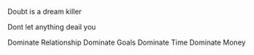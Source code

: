Doubt is a dream killer 

Dont let anything deail you

Dominate Relationship
Dominate Goals
Dominate Time
Dominate Money

